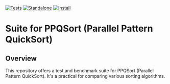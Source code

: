 [![Tests](https://github.com/GabTux/ppqsort_suite/actions/workflows/tests.yml/badge.svg)](https://github.com/GabTux/ppqsort_suite/actions/workflows/tests.yml)
[![Standalone](https://github.com/GabTux/ppqsort_suite/actions/workflows/standalone.yml/badge.svg)](https://github.com/GabTux/ppqsort_suite/actions/workflows/standalone.yml)
[![Install](https://github.com/GabTux/ppqsort_suite/actions/workflows/install.yml/badge.svg)](https://github.com/GabTux/ppqsort_suite/actions/workflows/install.yml)

# Suite for PPQSort (Parallel Pattern QuickSort)

## Overview

This repository offers a test and benchmark suite for PPQSort (Parallel Pattern QuickSort). It's a practical for comparing various sorting algorithms.
